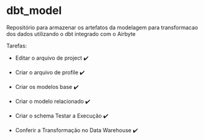 # dbt_model

Repositório para armazenar os artefatos da modelagem para transformacao dos dados utilizando o dbt integrado com o Airbyte

Tarefas:

- Editar o arquivo de project ✔️

- Criar o arquivo de profile ✔️

- Criar os modelos base ✔️

- Criar o modelo relacionado ✔️

- Criar o schema Testar a Execução ✔️

- Conferir a Transformação no Data Warehouse ✔️